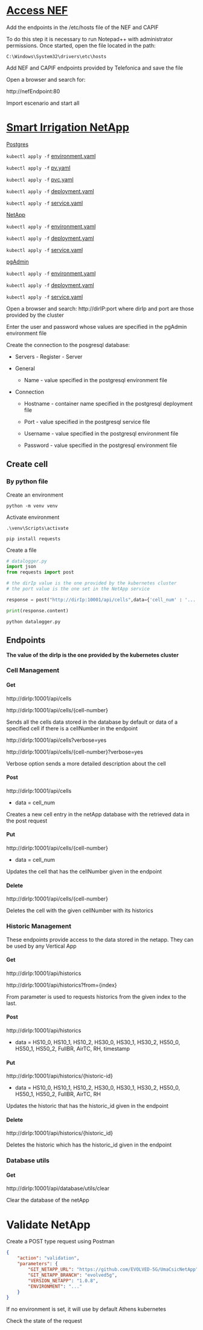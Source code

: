 # [Access NEF](https://github.com/EVOLVED-5G/NEF_emulator)

Add the endpoints in the /etc/hosts file of the NEF and CAPIF

To do this step it is necessary to run Notepad++ with administrator permissions. Once started, open the file located in the path:

`C:\Windows\System32\drivers\etc\hosts`

Add NEF and CAPIF endpoints provided by Telefonica and save the file

Open a browser and search for:

http://nefEndpoint:80

Import escenario and start all

# [Smart Irrigation NetApp](https://github.com/EVOLVED-5G/UmaCsicNetApp)

[Postgres](./k8s/postgres/)

`kubectl apply -f` [environment.yaml](./k8s/postgres/environment.yaml)

`kubectl apply -f` [pv.yaml](./k8s/postgres/pv.yaml)

`kubectl apply -f` [pvc.yaml](./k8s/postgres/pvc.yaml)

`kubectl apply -f` [deployment.yaml](./k8s/postgres/deployment.yaml)

`kubectl apply -f` [service.yaml](./k8s/postgres/service.yaml)

[NetApp](./k8s/netapp/)

`kubectl apply -f` [environment.yaml](./k8s/netapp/environment.yaml)

`kubectl apply -f` [deployment.yaml](./k8s/netapp/deployment.yaml)

`kubectl apply -f` [service.yaml](./k8s/netapp/service.yaml)

[pgAdmin](./k8s/pgadmin/)

`kubectl apply -f` [environment.yaml](./k8s/pgadmin/environment.yaml)

`kubectl apply -f` [deployment.yaml](./k8s/pgadmin/deployment.yaml)

`kubectl apply -f` [service.yaml](./k8s/pgadmin/service.yaml)

Open a browser and search: http://dirIP:port where dirIp and port are those provided by the cluster

Enter the user and password whose values are specified in the pgAdmin environment file

Create the connection to the posgresql database:

* Servers - Register - Server

* General 
  
    * Name - value specified in the postgresql environment file

* Connection
 
    * Hostname - container name specified in the postgresql deployment file

    * Port - value specified in the postgresql service file

    * Username - value specified in the postgresql environment file

    * Password - value specified in the postgresql environment file

## Create cell

### By python file

Create an environment 

`python -m venv venv`

Activate environment

`.\venv\Scripts\activate`

`pip install requests`

Create a file

```python
# datalogger.py
import json
from requests import post

# the dirIp value is the one provided by the kubernetes cluster
# the port value is the one set in the NetApp service

response = post("http://dirIp:10001/api/cells",data={'cell_num' : '...'})

print(response.content)
```

`python datalogger.py`

## Endpoints

**The value of the dirIp is the one provided by the kubernetes cluster**

### Cell Management 

#### Get 

http://dirIp:10001/api/cells

http://dirIp:10001/api/cells/{cell-number}

Sends all the cells data stored in the database by default or data of a specified cell if there is a cellNumber in the endpoint

http://dirIp:10001/api/cells?verbose=yes

http://dirIp:10001/api/cells/{cell-number}?verbose=yes

Verbose option sends a more detailed description about the cell

#### Post 

http://dirIp:10001/api/cells 

- data = cell_num

Creates a new cell entry in the netApp database with the retrieved data in the post request

#### Put 

http://dirIp:10001/api/cells/{cell-number}

- data = cell_num

Updates the cell that has the cellNumber given in the endpoint

#### Delete

http://dirIp:10001/api/cells/{cell-number}

Deletes the cell with the given cellNumber with its historics

### Historic Management 

These endpoints provide access to the data stored in the netapp. They can be used by any Vertical App

#### Get 

http://dirIp:10001/api/historics

http://dirIp:10001/api/historics?from={index}

From parameter is used to requests historics from the given index to the last.

#### Post 

http://dirIp:10001/api/historics

- data = HS10_0, HS10_1, HS10_2, HS30_0, HS30_1, HS30_2, HS50_0, HS50_1, HS50_2, FullBR, AirTC, RH, timestamp

#### Put 

http://dirIp:10001/api/historics/{historic-id}

- data = HS10_0, HS10_1, HS10_2, HS30_0, HS30_1, HS30_2, HS50_0, HS50_1, HS50_2, FullBR, AirTC, RH

Updates the historic that has the historic_id given in the endpoint

#### Delete 

http://dirIp:10001/api/historics/{historic_id}

Deletes the historic which has the historic_id given in the endpoint

### Database utils

#### Get 

http://dirIp:10001/api/database/utils/clear

Clear the database of the netApp

# Validate NetApp

Create a POST type request using Postman

```json
{
    "action": "validation",
    "parameters": {
        "GIT_NETAPP_URL": "https://github.com/EVOLVED-5G/UmaCsicNetApp",
        "GIT_NETAPP_BRANCH": "evolved5g",
        "VERSION_NETAPP": "1.0.8",
        "ENVIRONMENT": "..."
    }
}
```

If no environment is set, it will use by default Athens kubernetes

Check the state of the request